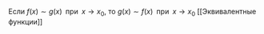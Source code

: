 Если $f(x) \sim g(x) \;\;\text{при} \;\; x\to x_{0}$, то $g(x) \sim f(x) \;\;\text{при} \;\; x\to x_{0}$
[[Эквивалентные функции]]

